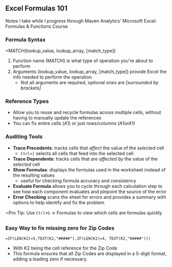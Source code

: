 ## Excel Formulas 101
Notes I take while I progress through Maven Analytics' Microsoft Excel: Formulas & Functions Course

### Formula Syntax
=MATCH(lookup_value, lookup_array, [match_type])
1. Function name (MATCH) is what type of operation you're about to perform
2. Arguments (lookup_value, lookup_array, [match_type]) provide Excel the info needed to perform the operation
   - Not all arguments are required, optional ones are *[surrounded by brackets]*

### Reference Types
- Allow you to reuse and recycle formulas across multiple cells, without having to manually update the references
- You can fix entire cells ($A$1) or just rows/columns ($A1 or A$1)

### Auditing Tools
- **Trace Precedents**: tracks cells that *affect* the value of the *selected* cell
  - ```Ctrl+[``` selects all cells that feed into the selected cell
- **Trace Dependents**: tracks cells that *are affected by* the value of the *selected* cell
- **Show Formulas**: displays the formulas used in the worksheet instead of the resulting values
  - useful for checking formula accuracy and consistency
- **Evaluate Formula** allows you to cycle through each calculation step to see how each component evaluates and pinpoint the source of the error
- **Error Checking** scans the sheet for errors and provides a summary with options to help identify and fix the problem 

⭐Pro Tip: Use ```Ctrl+G``` -> Formulas to view which cells are formulas quickly 

### Easy Way to fix missing zero for Zip Codes
```=IF(LEN(K2)=5,TEXT(K2,"#####"),IF(LEN(K2)=4, TEXT(K2,"0####")))```
- With K2 being the cell reference for the Zip Code
- This formula ensures that all Zip Codes are displayed in a 5-digit format, adding a leading zero if necessary.